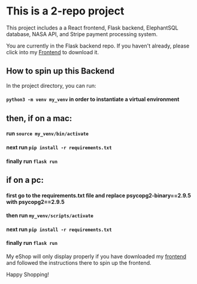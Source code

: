 # This is a 2-repo project

This project includes a a React frontend, Flask backend, ElephantSQL database,  NASA API, and Stripe payment processing system.

You are currently in the Flask backend repo. If you haven't already, please click into my [Frontend](https://github.com/devcodus/react_eshop) to download it.

## How to spin up this Backend

In the project directory, you can run:

#### `python3 -m venv my_venv` in order to instantiate a virtual environment

## then, if on a mac: 
#### run `source my_venv/bin/activate`
#### next run `pip install -r requirements.txt`
#### finally run `flask run`

## if on a pc: 
#### first go to the requirements.txt file and replace psycopg2-binary==2.9.5 with psycopg2==2.9.5
#### then run `my_venv/scripts/activate`
#### next run `pip install -r requirements.txt`
#### finally run `flask run`



My eShop will only display properly if you have downloaded my [frontend](https://github.com/devcodus/react_eshop) and followed the instructions there to spin up the frontend. 

Happy Shopping!